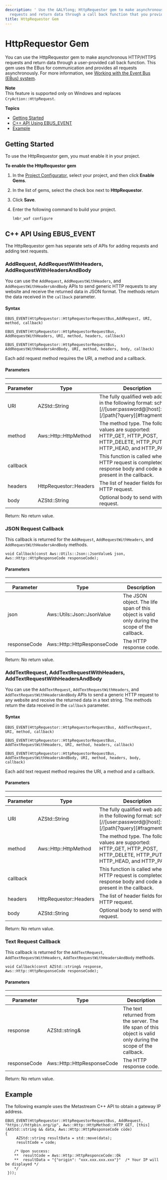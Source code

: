 ```yaml
---
description: ' Use the &ALYlong; HttpRequestor gem to make asynchronous HTTP/HTTPS
  requests and return data through a call back function that you provide. '
title: HttpRequestor Gem
---
```

# HttpRequestor Gem<a name="http-requestor-gem"></a>

You can use the HttpRequestor gem to make asynchronous HTTP/HTTPS requests and return data through a user\-provided call back function\. This gem uses the EBus for communication and provides all requests asynchronously\. For more information, see [Working with the Event Bus \(EBus\) system](ebus-intro.md)\.

**Note**  
This feature is supported only on Windows and replaces `CryAction::HttpRequest`\.

**Topics**
+ [Getting Started](#http-requestor-gem-getting-started)
+ [C\+\+ API Using EBUS\_EVENT](#http-requestor-gem-c-api-ebus_event)
+ [Example](#http-requestor-gem-example)

## Getting Started<a name="http-requestor-gem-getting-started"></a>

To use the HttpRequestor gem, you must enable it in your project\.

**To enable the HttpRequestor gem**

1. In the [Project Configurator](configurator-intro.md), select your project, and then click **Enable Gems**\.

1. In the list of gems, select the check box next to **HttpRequestor**\.

1. Click **Save**\.

1. Enter the following command to build your project\.

   ```
   lmbr_waf configure
   ```

## C\+\+ API Using EBUS\_EVENT<a name="http-requestor-gem-c-api-ebus_event"></a>

The HttpRequestor gem has separate sets of APIs for adding requests and adding text requests\.

### AddRequest, AddRequestWithHeaders, AddRequestWithHeadersAndBody<a name="http-requestor-gem-addrequest-methods"></a>

You can use the `AddRequest`, `AddRequestWithHeaders`, and `AddRequestWithHeadersAndBody` APIs to send generic HTTP requests to any website and receive the returned data in JSON format\. The methods return the data received in the `callback` parameter\.

#### Syntax<a name="http-requestor-gem-addrequest-syntax"></a>

```
EBUS_EVENT(HttpRequestor::HttpRequestorRequestBus,AddRequest, URI, method, callback)
```

```
EBUS_EVENT(HttpRequestor::HttpRequestorRequestBus, AddRequestWithHeaders, URI, method, headers, callback)
```

```
EBUS_EVENT(HttpRequestor::HttpRequestorRequestBus, AddRequestWithHeadersAndBody, URI, method, headers, body, callback)
```

Each add request method requires the URI, a method and a callback\.

#### Parameters<a name="http-requestor-gem-addrequest-parameters"></a>


****  

| Parameter | Type | Description | 
| --- | --- | --- | 
| URI | AZStd::String | The fully qualified web address, in the following format: scheme:\[//\[user:password@\]host\[:port\]\]\[/\]path\[?query\]\[\#fragment\] | 
| method | Aws::Http::HttpMethod | The method type\. The following values are supported: HTTP\_GET, HTTP\_POST, HTTP\_DELETE, HTTP\_PUT, HTTP\_HEAD, and HTTP\_PATCH\. | 
| callback |  | This function is called when the HTTP request is completed\. The response body and code are present in the callback\. | 
| headers | HttpRequestor::Headers | The list of header fields for the HTTP request\. | 
| body | AZStd::String | Optional body to send with the request\. | 

Return: No return value\.

### JSON Request Callback<a name="http-requestor-gem-json-request-callback"></a>

This callback is returned for the `AddRequest`, `AddRequestWithHeaders`, and `AddRequestWithHeadersAndBody` methods\.

```
void Callback(const Aws::Utils::Json::JsonValue& json, Aws::Http::HttpResponseCode responseCode);
```

#### Parameters<a name="http-requestor-gem-json-request-callback-parameters"></a>


****  

| Parameter | Type | Description | 
| --- | --- | --- | 
| json | Aws::Utils::Json::JsonValue | The JSON object\. The life span of this object is valid only during the scope of the callback\. | 
| responseCode | Aws::Http::HttpResponseCode | The HTTP response code\. | 

Return: No return value\.

### AddTextRequest, AddTextRequestWithHeaders, AddTextRequestWithHeadersAndBody<a name="http-requestor-gem-addtextrequest-methods"></a>

You can use the `AddTextRequest`, `AddTextRequestWithHeaders`, and `AddTextRequestWithHeadersAndBody` APIs to send a generic HTTP request to any website and receive the returned data in a text string\. The methods return the data received in the `callback` parameter\.

#### Syntax<a name="http-requestor-gem-addtextrequest-syntax"></a>

```
EBUS_EVENT(HttpRequestor::HttpRequestorRequestBus, AddTextRequest, URI, method, callback)
```

```
EBUS_EVENT(HttpRequestor::HttpRequestorRequestBus, AddTextRequestWithHeaders, URI, method, headers, callback)
```

```
EBUS_EVENT(HttpRequestor::HttpRequestorRequestBus, AddTextRequestWithHeadersAndBody, URI, method, headers, body, callback)
```

Each add text request method requires the URI, a method and a callback\.

#### Parameters<a name="http-requestor-gem-addtextrequest-parameters"></a>


****  

| Parameter | Type | Description | 
| --- | --- | --- | 
| URI | AZStd::String | The fully qualified web address, in the following format: scheme:\[//\[user:password@\]host\[:port\]\]\[/\]path\[?query\]\[\#fragment\] | 
| method | Aws::Http::HttpMethod | The method type\. The following values are supported: HTTP\_GET, HTTP\_POST, HTTP\_DELETE, HTTP\_PUT, HTTP\_HEAD, and HTTP\_PATCH\. | 
| callback |  | This function is called when the HTTP request is completed\. The response body and code are present in the callback\. | 
| headers | HttpRequestor::Headers | The list of header fields for the HTTP request\. | 
| body | AZStd::String | Optional body to send with the request\. | 

Return: No return value\.

### Text Request Callback<a name="http-requestor-gem-text-request-callback"></a>

This callback is returned for the `AddTextRequest`, `AddTextRequestWithHeaders`, `AddTextRequestWithHeadersAndBody` methods\.

```
void Callback(const AZStd::string& response, Aws::Http::HttpResponseCode responseCode);
```

#### Parameters<a name="http-requestor-gem-text-request-callback-parameters"></a>


****  

| Parameter | Type | Description | 
| --- | --- | --- | 
| response | AZStd::string& | The text returned from the server\. The life span of this object is valid only during the scope of the callback\. | 
| responseCode | Aws::Http::HttpResponseCode | The HTTP response code\. | 

Return: No return value\.

## Example<a name="http-requestor-gem-example"></a>

The following example uses the Metastream C\+\+ API to obtain a gateway IP address\.

```
EBUS_EVENT(HttpRequestor::HttpRequestorRequestBus, AddRequest, "https://httpbin.org/ip", Aws::Http::HttpMethod::HTTP_GET, [this](AXStd::string && data, Aws::Http::HttpResponseCode code)
{
     AZStd::string resultData = std::move(data);
     resultCode = code;

    /* Upon success:
    **  resultCode = Aws::Http::HttpResponceCode::Ok
    **  resultData = "{"origin": "xxx.xxx.xxx.xxx"}"  /* Your IP will be displayed */
    */
 }));
```